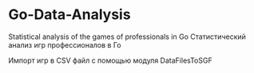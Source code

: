 # Go-Data-Analysis
Statistical analysis of the games of professionals in Go
Статистический анализ игр профессионалов в Го

Импорт игр в CSV файл с помощью модуля DataFilesToSGF
